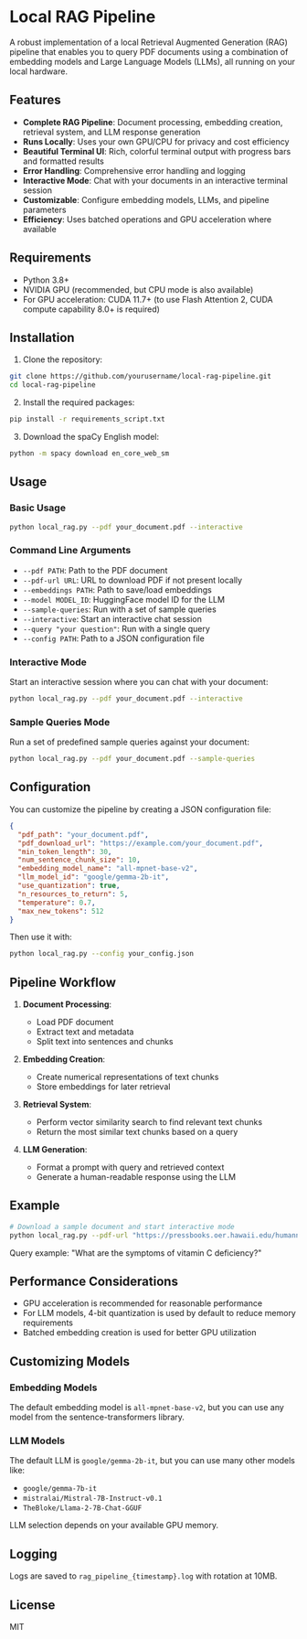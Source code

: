 # Local RAG Pipeline

A robust implementation of a local Retrieval Augmented Generation (RAG) pipeline that enables you to query PDF documents using a combination of embedding models and Large Language Models (LLMs), all running on your local hardware.

## Features

- **Complete RAG Pipeline**: Document processing, embedding creation, retrieval system, and LLM response generation
- **Runs Locally**: Uses your own GPU/CPU for privacy and cost efficiency
- **Beautiful Terminal UI**: Rich, colorful terminal output with progress bars and formatted results
- **Error Handling**: Comprehensive error handling and logging
- **Interactive Mode**: Chat with your documents in an interactive terminal session
- **Customizable**: Configure embedding models, LLMs, and pipeline parameters
- **Efficiency**: Uses batched operations and GPU acceleration where available

## Requirements

- Python 3.8+
- NVIDIA GPU (recommended, but CPU mode is also available)
- For GPU acceleration: CUDA 11.7+ (to use Flash Attention 2, CUDA compute capability 8.0+ is required)

## Installation

1. Clone the repository:
```bash
git clone https://github.com/yourusername/local-rag-pipeline.git
cd local-rag-pipeline
```

2. Install the required packages:
```bash
pip install -r requirements_script.txt
```

3. Download the spaCy English model:
```bash
python -m spacy download en_core_web_sm
```

## Usage

### Basic Usage

```bash
python local_rag.py --pdf your_document.pdf --interactive
```

### Command Line Arguments

- `--pdf PATH`: Path to the PDF document
- `--pdf-url URL`: URL to download PDF if not present locally
- `--embeddings PATH`: Path to save/load embeddings
- `--model MODEL_ID`: HuggingFace model ID for the LLM
- `--sample-queries`: Run with a set of sample queries
- `--interactive`: Start an interactive chat session
- `--query "your question"`: Run with a single query
- `--config PATH`: Path to a JSON configuration file

### Interactive Mode

Start an interactive session where you can chat with your document:

```bash
python local_rag.py --pdf your_document.pdf --interactive
```

### Sample Queries Mode

Run a set of predefined sample queries against your document:

```bash
python local_rag.py --pdf your_document.pdf --sample-queries
```

## Configuration

You can customize the pipeline by creating a JSON configuration file:

```json
{
  "pdf_path": "your_document.pdf",
  "pdf_download_url": "https://example.com/your_document.pdf",
  "min_token_length": 30,
  "num_sentence_chunk_size": 10,
  "embedding_model_name": "all-mpnet-base-v2",
  "llm_model_id": "google/gemma-2b-it",
  "use_quantization": true,
  "n_resources_to_return": 5,
  "temperature": 0.7,
  "max_new_tokens": 512
}
```

Then use it with:

```bash
python local_rag.py --config your_config.json
```

## Pipeline Workflow

1. **Document Processing**:
   - Load PDF document
   - Extract text and metadata
   - Split text into sentences and chunks

2. **Embedding Creation**:
   - Create numerical representations of text chunks
   - Store embeddings for later retrieval

3. **Retrieval System**:
   - Perform vector similarity search to find relevant text chunks
   - Return the most similar text chunks based on a query

4. **LLM Generation**:
   - Format a prompt with query and retrieved context
   - Generate a human-readable response using the LLM

## Example

```bash
# Download a sample document and start interactive mode
python local_rag.py --pdf-url "https://pressbooks.oer.hawaii.edu/humannutrition2/open/download?type=pdf" --pdf nutrition.pdf --interactive
```

Query example: "What are the symptoms of vitamin C deficiency?"

## Performance Considerations

- GPU acceleration is recommended for reasonable performance
- For LLM models, 4-bit quantization is used by default to reduce memory requirements
- Batched embedding creation is used for better GPU utilization

## Customizing Models

### Embedding Models

The default embedding model is `all-mpnet-base-v2`, but you can use any model from the sentence-transformers library.

### LLM Models

The default LLM is `google/gemma-2b-it`, but you can use many other models like:
- `google/gemma-7b-it`
- `mistralai/Mistral-7B-Instruct-v0.1`
- `TheBloke/Llama-2-7B-Chat-GGUF`

LLM selection depends on your available GPU memory.

## Logging

Logs are saved to `rag_pipeline_{timestamp}.log` with rotation at 10MB.

## License

MIT
